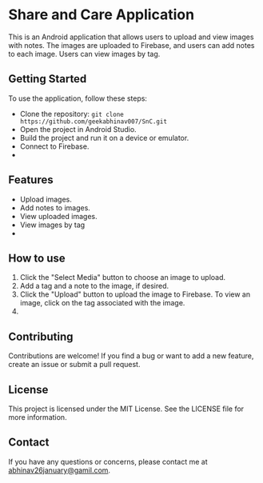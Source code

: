 # Share and Care Application

This is an Android application that allows users to upload and view images with notes. The images are uploaded to Firebase, and users can add notes to each image. Users can view images by tag.

## Getting Started

To use the application, follow these steps:

- Clone the repository: `git clone https://github.com/geekabhinav007/SnC.git`
- Open the project in Android Studio.
- Build the project and run it on a device or emulator.
- Connect to Firebase.
- 
## Features

- Upload images.
- Add notes to images.
- View uploaded images.
- View images by tag
- 
## How to use

1. Click the "Select Media" button to choose an image to upload.
2. Add a tag and a note to the image, if desired.
3. Click the "Upload" button to upload the image to Firebase.
To view an image, click on the tag associated with the image.
4. 
## Contributing

Contributions are welcome! If you find a bug or want to add a new feature, create an issue or submit a pull request.

## License

This project is licensed under the MIT License. See the LICENSE file for more information.

## Contact

If you have any questions or concerns, please contact me at abhinav26january@gamil.com.


